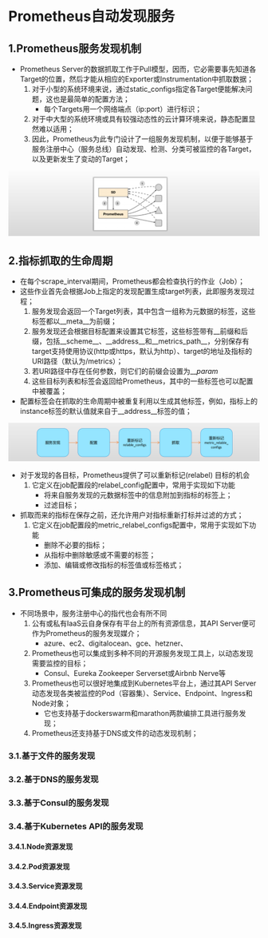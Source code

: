 # Prometheus自动发现服务

## 1.Prometheus服务发现机制

- Prometheus Server的数据抓取工作于Pull模型，因而，它必需要事先知道各Target的位置，然后才能从相应的Exporter或Instrumentation中抓取数据；
  1. 对于小型的系统环境来说，通过static_configs指定各Target便能解决问题，这也是最简单的配置方法；
     - 每个Targets用一个网络端点（ip:port）进行标识；
  2. 对于中大型的系统环境或具有较强动态性的云计算环境来说，静态配置显然难以适用；
  3. 因此，Prometheus为此专门设计了一组服务发现机制，以便于能够基于服务注册中心（服务总线）自动发现、检测、分类可被监控的各Target，以及更新发生了变动的Target；

![image-20240829133132846](./000.picture/image-20240829133132846.png)

## 2.指标抓取的生命周期

- 在每个scrape_interval期间，Prometheus都会检查执行的作业（Job）；
- 这些作业首先会根据Job上指定的发现配置生成target列表，此即服务发现过程；
  1. 服务发现会返回一个Target列表，其中包含一组称为元数据的标签，这些标签都以\_\_meta\_\_为前缀；
  2. 服务发现还会根据目标配置来设置其它标签，这些标签带有\__前缀和后缀，包括\_\_scheme\_\_、\_\_address\_\_和\_\_metrics_path\_\_，分别保存有target支持使用协议(http或https，默认为http）、target的地址及指标的URI路径（默认为/metrics）；
  3. 若URI路径中存在任何参数，则它们的前缀会设置为\_\__param_
  4. 这些目标列表和标签会返回给Prometheus，其中的一些标签也可以配置中被覆盖；
- 配置标签会在抓取的生命周期中被重复利用以生成其他标签，例如，指标上的instance标签的默认值就来自于\__address__标签的值；

![image-20240829133538451](./000.picture/image-20240829133538451.png)

- 对于发现的各目标，Prometheus提供了可以重新标记(relabel) 目标的机会
  1. 它定义在job配置段的relabel_config配置中，常用于实现如下功能
     - 将来自服务发现的元数据标签中的信息附加到指标的标签上；
     - 过滤目标；
- 抓取而来的指标在保存之前，还允许用户对指标重新打标并过滤的方式；
  1. 它定义在job配置段的metric_relabel_configs配置中，常用于实现如下功能
     - 删除不必要的指标；
     - 从指标中删除敏感或不需要的标签；
     - 添加、编辑或修改指标的标签值或标签格式；

## 3.Prometheus可集成的服务发现机制

- 不同场景中，服务注册中心的指代也会有所不同
  1. 公有或私有IaaS云自身保存有平台上的所有资源信息，其API Server便可作为Prometheus的服务发现媒介；
     - azure、ec2、digitalocean、gce、hetzner、
  2. Prometheus也可以集成到多种不同的开源服务发现工具上，以动态发现需要监控的目标；
     - Consul、Eureka Zookeeper Serverset或Airbnb Nerve等
  3. Prometheus也可以很好地集成到Kubernetes平台上，通过其API Server动态发现各类被监控的Pod（容器集）、Service、Endpoint、Ingress和Node对象；
     - 它也支持基于dockerswarm和marathon两款编排工具进行服务发现；
  4. Prometheus还支持基于DNS或文件的动态发现机制；

### 3.1.基于文件的服务发现



### 3.2.基于DNS的服务发现



### 3.3.基于Consul的服务发现



### 3.4.基于Kubernetes API的服务发现





#### 3.4.1.Node资源发现



#### 3.4.2.Pod资源发现



#### 3.4.3.Service资源发现



#### 3.4.4.Endpoint资源发现



#### 3.4.5.Ingress资源发现









